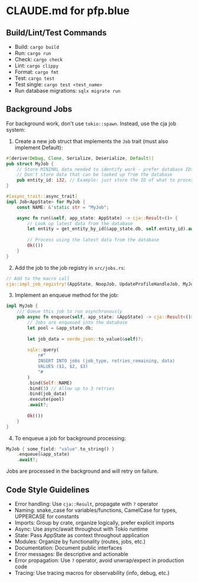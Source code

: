 # CLAUDE.md for pfp.blue

## Build/Lint/Test Commands

- Build: `cargo build`
- Run: `cargo run`
- Check: `cargo check`
- Lint: `cargo clippy`
- Format: `cargo fmt`
- Test: `cargo test`
- Test single: `cargo test <test_name>`
- Run database migrations: `sqlx migrate run`

## Background Jobs

For background work, don't use `tokio::spawn`. Instead, use the cja job system:

1. Create a new job struct that implements the `Job` trait (must also implement Default):
```rust
#[derive(Debug, Clone, Serialize, Deserialize, Default)]
pub struct MyJob {
    // Store MINIMAL data needed to identify work - prefer database IDs
    // Don't store data that can be looked up from the database
    pub entity_id: i32, // Example: just store the ID of what to process
}

#[async_trait::async_trait]
impl Job<AppState> for MyJob {
    const NAME: &'static str = "MyJob";

    async fn run(&self, app_state: AppState) -> cja::Result<()> {
        // Look up latest data from the database
        let entity = get_entity_by_id(&app_state.db, self.entity_id).await?;
        
        // Process using the latest data from the database
        Ok(())
    }
}
```

2. Add the job to the job registry in `src/jobs.rs`:
```rust
// Add to the macro call
cja::impl_job_registry!(AppState, NoopJob, UpdateProfileHandleJob, MyJob);
```

3. Implement an enqueue method for the job:
```rust
impl MyJob {
    /// Queue this job to run asynchronously
    pub async fn enqueue(self, app_state: &AppState) -> cja::Result<()> {
        // Jobs are enqueued into the database
        let pool = &app_state.db;
        
        let job_data = serde_json::to_value(&self)?;
            
        sqlx::query(
            r#"
            INSERT INTO jobs (job_type, retries_remaining, data) 
            VALUES ($1, $2, $3)
            "#
        )
        .bind(Self::NAME)
        .bind(3) // Allow up to 3 retries
        .bind(job_data)
        .execute(pool)
        .await?;
        
        Ok(())
    }
}
```

4. To enqueue a job for background processing:
```rust
MyJob { some_field: "value".to_string() }
    .enqueue(&app_state)
    .await?;
```

Jobs are processed in the background and will retry on failure.

## Code Style Guidelines

- Error handling: Use `cja::Result`, propagate with `?` operator
- Naming: snake_case for variables/functions, CamelCase for types, UPPERCASE for constants
- Imports: Group by crate, organize logically, prefer explicit imports
- Async: Use async/await throughout with Tokio runtime
- State: Pass AppState as context throughout application
- Modules: Organize by functionality (routes, jobs, etc.)
- Documentation: Document public interfaces
- Error messages: Be descriptive and actionable
- Error propagation: Use `?` operator, avoid unwrap/expect in production code
- Tracing: Use tracing macros for observability (info, debug, etc.)

